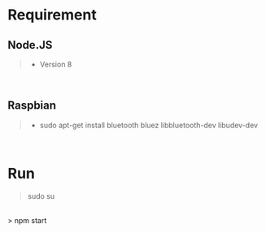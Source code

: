 # Requirement
## **Node.JS**
>* Version 8 

<br>

## **Raspbian**
>* sudo apt-get install bluetooth 
bluez libbluetooth-dev libudev-dev

<br>


# Run
> sudo su
<br>
> npm start